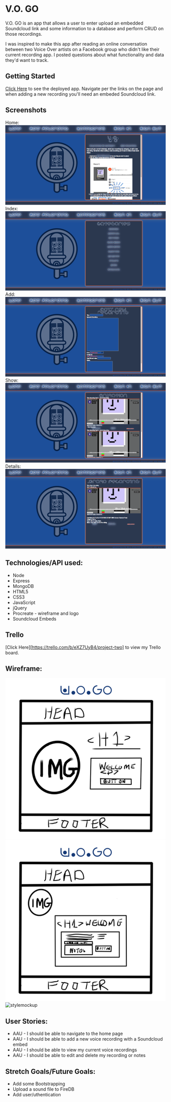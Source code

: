 # V.O. GO

V.O. GO is an app that allows a user to enter upload an embedded Soundcloud link and some information to a database and perform CRUD on those recordings.

I was inspired to make this app after reading an online conversation between two Voice Over artists on a Facebook group who didn't like their current recording app. I posted questions about what functionality and data they'd want to track.

## Getting Started
 [Click Here](https://vo-go.herokuapp.com/) to see the deployed app. Navigate per the links on the page and when adding a new recording you'll need an embeded Soundcloud link.

## Screenshots
Home: ![screenshot1](./public/imgs/homeindex.png)
Index: ![screenshot2](./public/imgs/index.png)
Add: ![screenshot3](./public/imgs/add.png)
Show: ![screenshot4](./public/imgs/show.png)
Details: ![screenshot5](./public/imgs/details.png)
##  Technologies/API used:

- Node
- Express
- MongoDB
- HTML5
- CSS3
- JavaScript
- jQuery
- Procreate - wireframe and logo
- Soundcloud Embeds

## Trello
[Click Here][https://trello.com/b/eXZ7UyB4/project-two] to view my Trello board.

## Wireframe: 
![wireframe1](./public/imgs/home.png)
![wireframe2](./public/imgs/create.png)
![stylemockup](./public/imgs/colormock.png)

## User Stories:
- AAU - I should be able to navigate to the home page
- AAU - I should be able to add a new voice recording with a Soundcloud embed
- AAU - I should be able to view my current voice recordings
- AAU - I should be able to edit and delete my recording or notes

## Stretch Goals/Future Goals:
- Add some Bootstrapping
- Upload a sound file to FireDB
- Add user/uthentication



